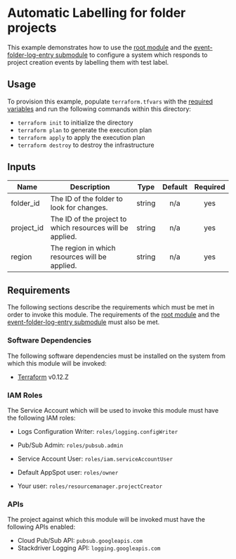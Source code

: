 # Automatic Labelling for folder projects

This example demonstrates how to use the
[root module][root-module] and the
[event-folder-log-entry submodule][event-folder-log-entry-submodule]
to configure a system
which responds to project creation events by labelling them with test label.

## Usage

To provision this example, populate `terraform.tfvars` with the [required variables](#inputs) and run the following commands within
this directory:

- `terraform init` to initialize the directory
- `terraform plan` to generate the execution plan
- `terraform apply` to apply the execution plan
- `terraform destroy` to destroy the infrastructure

<!-- BEGINNING OF PRE-COMMIT-TERRAFORM DOCS HOOK -->
## Inputs

| Name | Description | Type | Default | Required |
|------|-------------|:----:|:-----:|:-----:|
| folder\_id | The ID of the folder to look for changes. | string | n/a | yes |
| project\_id | The ID of the project to which resources will be applied. | string | n/a | yes |
| region | The region in which resources will be applied. | string | n/a | yes |

<!-- END OF PRE-COMMIT-TERRAFORM DOCS HOOK -->

## Requirements

The following sections describe the requirements which must be met in
order to invoke this module. The requirements of the
[root module][root-module-requirements] and the
[event-folder-log-entry submodule][event-folder-log-entry-submodule-requirements]
must also be met.

### Software Dependencies

The following software dependencies must be installed on the system
from which this module will be invoked:

- [Terraform][terraform-site] v0.12.Z

### IAM Roles

The Service Account which will be used to invoke this module must have
the following IAM roles:

- Logs Configuration Writer: `roles/logging.configWriter`
- Pub/Sub Admin: `roles/pubsub.admin`
- Service Account User: `roles/iam.serviceAccountUser`

- Default AppSpot user: `roles/owner`
- Your user: `roles/resourcemanager.projectCreator`

### APIs

The project against which this module will be invoked must have the
following APIs enabled:

- Cloud Pub/Sub API: `pubsub.googleapis.com`
- Stackdriver Logging API: `logging.googleapis.com`

[event-folder-log-entry-submodule-requirements]: ../../modules/event-folder-log-entry/README.md#requirements
[event-folder-log-entry-submodule]: ../../modules/event-folder-log-entry
[root-module-requirements]: ../../README.md#requirements
[root-module]: ../..
[terraform-site]: https://terraform.io/
